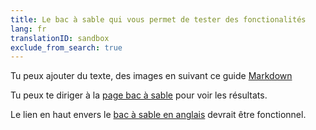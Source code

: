 ```yaml
---
title: Le bac à sable qui vous permet de tester des fonctionalités
lang: fr
translationID: sandbox
exclude_from_search: true
---
```

Tu peux ajouter du texte, des images en suivant ce guide [Markdown](https://github.com/luong-komorebi/Markdown-Tutorial/blob/master/README_fr.md) 

Tu peux te diriger à la [page bac à sable](/sandbox.html) pour voir les résultats.

Le lien en haut envers le [bac à sable en anglais](/sandbox.html) devrait être fonctionnel.
